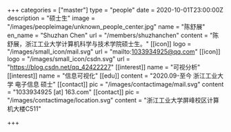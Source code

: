 +++
categories = ["master"]
type = "people"
date = 2020-10-01T23:00:00Z
description = "硕士生"
image = "/images/peopleimage/unknown_people_center.jpg"
name = "陈舒展"
en_name = "Shuzhan Chen"
url = "/members/shuzhanchen"
content = "陈舒展，浙江工业大学计算机科学与技术学院硕士生。"
[[icon]]
logo = "/images/small_icon/mail.svg"
url = "mailto:1033934925@qq.com"
[[icon]]
logo = "/images/small_icon/csdn.svg"
url = "https://blog.csdn.net/qq_42422227"
[[interest]]
name = "可视分析"
[[interest]]
name = "信息可视化"
[[edu]]
content = "2020.09-至今 浙江工业大学 电子信息 硕士"
[[contact]]
pic = "/images/contactimage/mail.svg"
content = "1033934925 [at] 163.com"
[[contact]]
pic = "/images/contactimage/location.svg"
content = "浙江工业大学屏峰校区计算机大楼C511"

+++